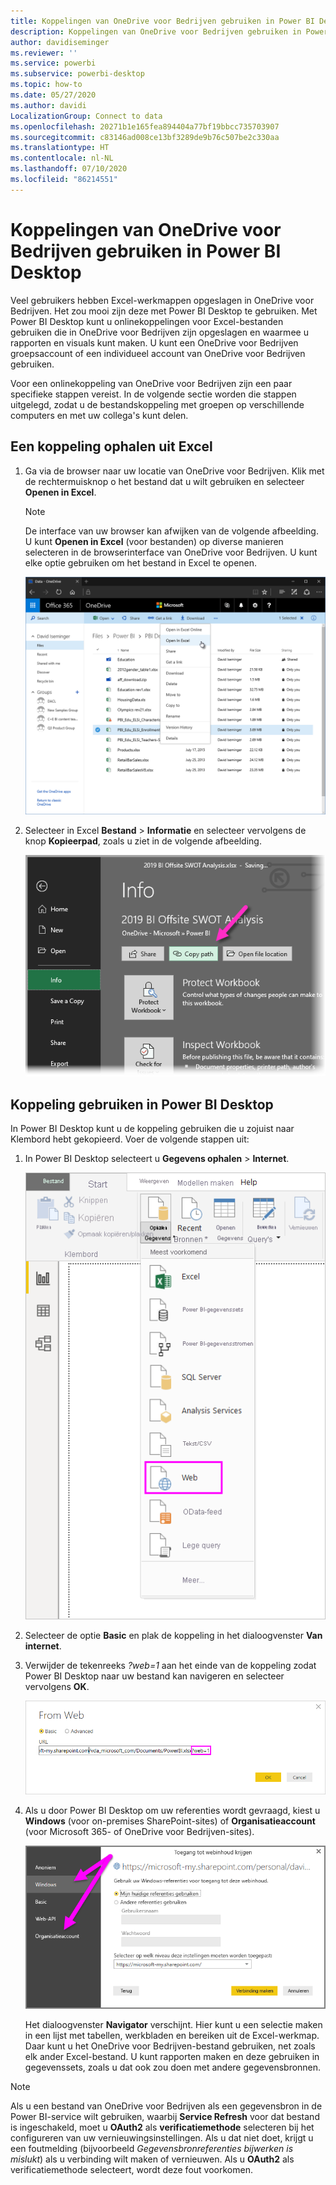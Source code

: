 ```yaml
---
title: Koppelingen van OneDrive voor Bedrijven gebruiken in Power BI Desktop
description: Koppelingen van OneDrive voor Bedrijven gebruiken in Power BI Desktop
author: davidiseminger
ms.reviewer: ''
ms.service: powerbi
ms.subservice: powerbi-desktop
ms.topic: how-to
ms.date: 05/27/2020
ms.author: davidi
LocalizationGroup: Connect to data
ms.openlocfilehash: 20271b1e165fea894404a77bf19bbcc735703907
ms.sourcegitcommit: c83146ad008ce13bf3289de9b76c507be2c330aa
ms.translationtype: HT
ms.contentlocale: nl-NL
ms.lasthandoff: 07/10/2020
ms.locfileid: "86214551"
---
```

# <a name="use-onedrive-for-business-links-in-power-bi-desktop"></a>Koppelingen van OneDrive voor Bedrijven gebruiken in Power BI Desktop
Veel gebruikers hebben Excel-werkmappen opgeslagen in OneDrive voor Bedrijven. Het zou mooi zijn deze met Power BI Desktop te gebruiken. Met Power BI Desktop kunt u onlinekoppelingen voor Excel-bestanden gebruiken die in OneDrive voor Bedrijven zijn opgeslagen en waarmee u rapporten en visuals kunt maken. U kunt een OneDrive voor Bedrijven groepsaccount of een individueel account van OneDrive voor Bedrijven gebruiken.

Voor een onlinekoppeling van OneDrive voor Bedrijven zijn een paar specifieke stappen vereist. In de volgende sectie worden die stappen uitgelegd, zodat u de bestandskoppeling met groepen op verschillende computers en met uw collega's kunt delen.

## <a name="get-a-link-from-excel"></a>Een koppeling ophalen uit Excel
1. Ga via de browser naar uw locatie van OneDrive voor Bedrijven. Klik met de rechtermuisknop o het bestand dat u wilt gebruiken en selecteer **Openen in Excel**.
   
   > [!NOTE]
   > De interface van uw browser kan afwijken van de volgende afbeelding. U kunt **Openen in Excel** (voor bestanden) op diverse manieren selecteren in de browserinterface van OneDrive voor Bedrijven. U kunt elke optie gebruiken om het bestand in Excel te openen.
   
   ![Schermopname van OneDrive in een browser met de optie Openen in Excel geselecteerd.](media/desktop-use-onedrive-business-links/odb-links_02.png)

2. Selecteer in Excel **Bestand** > **Informatie** en selecteer vervolgens de knop **Kopieerpad**, zoals u ziet in de volgende afbeelding.
   
   ![Schermopname van het menu Info met de knop Pad kopiëren geselecteerd.](media/desktop-use-onedrive-business-links/onedrive-copy-path.png)

## <a name="use-the-link-in-power-bi-desktop"></a>Koppeling gebruiken in Power BI Desktop
In Power BI Desktop kunt u de koppeling gebruiken die u zojuist naar Klembord hebt gekopieerd. Voer de volgende stappen uit:

1. In Power BI Desktop selecteert u **Gegevens ophalen** > **Internet**.
   
   ![Schermopname van het lint Gegevens ophalen in Power BI Desktop met Internet geselecteerd.](media/desktop-use-onedrive-business-links/power-bi-web-link-onedrive.png)
2. Selecteer de optie **Basic** en plak de koppeling in het dialoogvenster **Van internet**.
3. Verwijder de tekenreeks *?web=1* aan het einde van de koppeling zodat Power BI Desktop naar uw bestand kan navigeren en selecteer vervolgens **OK**.
   
    ![Schermopname van het dialoogvenster Van internet, waarin wordt weergegeven hoe een tekenreeks uit het veld URL moet worden verwijderd.](media/desktop-use-onedrive-business-links/power-bi-web-link-confirmation.png) 
4. Als u door Power BI Desktop om uw referenties wordt gevraagd, kiest u **Windows** (voor on-premises SharePoint-sites) of **Organisatieaccount** (voor Microsoft 365- of OneDrive voor Bedrijven-sites).
   
   ![Schermopname van de vraag om referenties voor Power BI Desktop met selectie van het Windows- of organisatieaccount.](media/desktop-use-onedrive-business-links/odb-links_06.png)

   Het dialoogvenster **Navigator** verschijnt. Hier kunt u een selectie maken in een lijst met tabellen, werkbladen en bereiken uit de Excel-werkmap. Daar kunt u het OneDrive voor Bedrijven-bestand gebruiken, net zoals elk ander Excel-bestand. U kunt rapporten maken en deze gebruiken in gegevenssets, zoals u dat ook zou doen met andere gegevensbronnen.

> [!NOTE]
> Als u een bestand van OneDrive voor Bedrijven als een gegevensbron in de Power BI-service wilt gebruiken, waarbij **Service Refresh** voor dat bestand is ingeschakeld, moet u **OAuth2** als **verificatiemethode** selecteren bij het configureren van uw vernieuwingsinstellingen. Als u dat niet doet, krijgt u een foutmelding (bijvoorbeeld *Gegevensbronreferenties bijwerken is mislukt*) als u verbinding wilt maken of vernieuwen. Als u **OAuth2** als verificatiemethode selecteert, wordt deze fout voorkomen.
>
